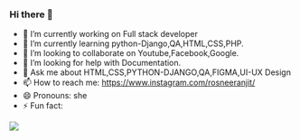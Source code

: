 ### Hi there 👋


- 🔭 I’m currently working on Full stack developer
- 🌱 I’m currently learning python-Django,QA,HTML,CSS,PHP.
- 👯 I’m looking to collaborate on Youtube,Facebook,Google.
- 🤔 I’m looking for help with Documentation.
- 💬 Ask me about HTML,CSS,PYTHON-DJANGO,QA,FIGMA,UI-UX Design
- 📫 How to reach me: https://www.instagram.com/rosneeranjit/
- 😄 Pronouns: she
- ⚡ Fun fact: 




<img src="https://github-readme-stats.vercel.app/api?username=Roshaniranjit&&show_icons=true&title_color=ffffff&icon_color=bb2acf&text_color=daf7dc&bg_color=151515" >

